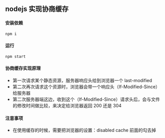 ## nodejs 实现协商缓存

#### 安装依赖

```
npm i
```

#### 运行

```
npm start
```

#### 协商缓存实现原理

- 第一次请求某个静态资源，服务器响应头给到浏览器一个 last-modified
- 第二次再次请求这个资源时，浏览器会带一个响应头（If-Modified-Since）给服务器
- 第二次服务器端这边，收到这个（If-Modified-Since）请求头后，会与文件的修改时间做比较，来决定给浏览器返回 200 还是 304

#### 注意事项

- 在使用缓存的时候，需要把浏览器的设置：disabled cache 前面的勾去掉
